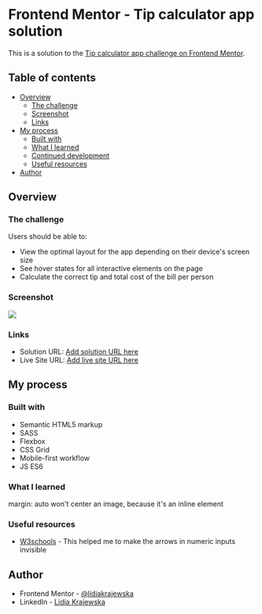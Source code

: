 # Frontend Mentor - Tip calculator app solution

This is a solution to the [Tip calculator app challenge on Frontend Mentor](https://www.frontendmentor.io/challenges/tip-calculator-app-ugJNGbJUX).

## Table of contents

- [Overview](#overview)
  - [The challenge](#the-challenge)
  - [Screenshot](#screenshot)
  - [Links](#links)
- [My process](#my-process)
  - [Built with](#built-with)
  - [What I learned](#what-i-learned)
  - [Continued development](#continued-development)
  - [Useful resources](#useful-resources)
- [Author](#author)

## Overview

### The challenge

Users should be able to:

- View the optimal layout for the app depending on their device's screen size
- See hover states for all interactive elements on the page
- Calculate the correct tip and total cost of the bill per person

### Screenshot

![](./screenshot.jpg)

### Links

- Solution URL: [Add solution URL here](https://your-solution-url.com)
- Live Site URL: [Add live site URL here](https://your-live-site-url.com)

## My process

### Built with

- Semantic HTML5 markup
- SASS
- Flexbox
- CSS Grid
- Mobile-first workflow
- JS ES6

### What I learned

margin: auto won't center an image, because it's an inline element

### Useful resources

- [W3schools](https://www.w3schools.com/howto/howto_css_hide_arrow_number.asp) - This helped me to make the arrows in numeric inputs invisible

## Author

- Frontend Mentor - [@lidiakrajewska](https://www.frontendmentor.io/profile/lidiakrajewska)
- LinkedIn - [Lidia Krajewska](https://www.linkedin.com/in/lidia-krajewska-02512a1a7/)
